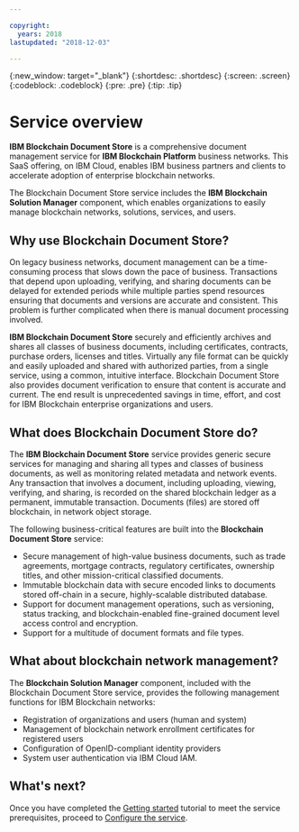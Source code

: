 ```yaml
---

copyright:
  years: 2018
lastupdated: "2018-12-03"

---
```


{:new_window: target="_blank"}
{:shortdesc: .shortdesc}
{:screen: .screen}
{:codeblock: .codeblock}
{:pre: .pre}
{:tip: .tip}

# Service overview

**IBM Blockchain Document Store** is a comprehensive document management service for **IBM Blockchain Platform** business networks. This SaaS offering, on IBM Cloud, enables IBM business partners and clients to accelerate  adoption of enterprise blockchain networks.

The Blockchain Document Store service includes the **IBM Blockchain Solution Manager** component, which enables  organizations to easily manage blockchain networks, solutions, services, and users.

## Why use Blockchain Document Store?
On legacy business networks, document management can be a time-consuming process that slows down the pace of business. Transactions that depend upon uploading, verifying, and sharing documents can be delayed for extended periods while multiple parties spend resources ensuring that documents and versions are accurate and consistent. This problem is further complicated when there is manual document processing involved.

**IBM Blockchain Document Store** securely and efficiently archives and shares all classes of business documents, including certificates, contracts, purchase orders, licenses and titles. Virtually any file format can be quickly and easily uploaded and shared with authorized parties, from a single service, using a common, intuitive interface. Blockchain Document Store also provides document verification to ensure that content is accurate and current. The end result is unprecedented savings in time, effort, and cost for IBM Blockchain enterprise organizations and users.

## What does Blockchain Document Store do?
The **IBM Blockchain Document Store** service provides generic secure services for managing and sharing all types and classes of business documents, as well as monitoring related metadata and network events. Any transaction that involves a document, including uploading, viewing, verifying, and sharing, is recorded on the shared blockchain ledger as a permanent, immutable transaction. Documents (files) are stored off blockchain, in network object storage.

The following business-critical features are built into the **Blockchain Document Store** service:
- Secure management of high-value business documents, such as trade agreements, mortgage contracts, regulatory certificates, ownership titles, and other mission-critical classified documents.
- Immutable blockchain data with secure encoded links to documents stored off-chain in a secure, highly-scalable distributed database.
- Support for document management operations, such as versioning, status tracking, and blockchain-enabled fine-grained document level access control and encryption.
- Support for a multitude of document formats and file types.

## What about blockchain network management?
The **Blockchain Solution Manager** component, included with the Blockchain Document Store
service, provides the following management functions for IBM Blockchain networks:
- Registration of organizations and users (human and system)
- Management of blockchain network enrollment certificates for registered users
- Configuration of OpenID-compliant identity providers
- System user authentication via IBM Cloud IAM.

## What's next?
Once you have completed the [Getting started](blockchain-document-store/getting-started.html) tutorial to meet the service prerequisites, proceed to [Configure the service](blockchain-document-store/configure-service.html).
